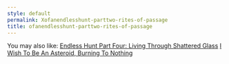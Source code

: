 ```yaml
---
style: default
permalink: Xofanendlesshunt-parttwo-rites-of-passage
title: ofanendlesshunt-parttwo-rites-of-passage
---
```

You may also like:
[Endless Hunt Part Four: Living Through Shattered Glass](http://scp-wiki.net/ofanendlesshunt-partfour-livingthroughshatteredglass)
[I Wish To Be An Asteroid, Burning To Nothing](http://scp-wiki.net/i-wish-to-be-an-asteroid-burning-to-nothing)